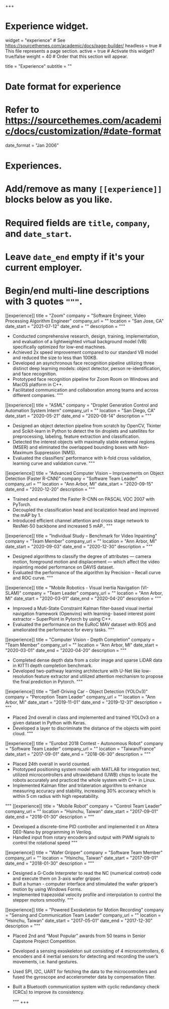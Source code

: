 +++
# Experience widget.
widget = "experience"  # See https://sourcethemes.com/academic/docs/page-builder/
headless = true  # This file represents a page section.
active = true  # Activate this widget? true/false
weight = 40  # Order that this section will appear.

title = "Experience"
subtitle = ""

# Date format for experience
#   Refer to https://sourcethemes.com/academic/docs/customization/#date-format
date_format = "Jan 2006"

# Experiences.
#   Add/remove as many `[[experience]]` blocks below as you like.
#   Required fields are `title`, `company`, and `date_start`.
#   Leave `date_end` empty if it's your current employer.
#   Begin/end multi-line descriptions with 3 quotes `"""`.
[[experience]]
  title = "Zoom"
  company = "Software Engineer, Video Processing Algorithm Engineer"
  company_url = ""
  location = "San Jose, CA"
  date_start = "2021-07-12"
  date_end = ""
  description = """
  <br>

* Conducted comprehensive research, design, training, implementation, and evaluation of a lightweighted virtual
background model (VB) specifically optimized for low-end machines.
* Achieved 2x speed improvement compared to our standard VB model and reduced the size to less than 100KB.
* Developed an asynchronous face recognition pipeline utilizing three distinct deep learning models: object detector,
person re-identification, and face recognition.
* Prototyped face recognition pipeline for Zoom Room on Windows and MacOS platform in C++.
* Facilitated communication and collaboration among teams and across different companies.
  """
  
[[experience]]
  title = "ASML"
  company = "Droplet Generation Control and Automation System Intern"
  company_url = ""
  location = "San Diego, CA"
  date_start = "2020-05-21"
  date_end = "2020-08-14"
  description = """
  <br>

  * Designed an object detection pipeline from scratch by OpenCV, Tkinter and Scikit-learn in Python to detect the tin droplets and satellites for preprocessing, labeling, feature extraction and classification.
  * Detected the interest objects with maximally stable extremal regions (MSER) and eliminated the overlapped bounding boxes with Non-Maximum Suppression (NMS).
  * Evaluated the classifiers’ performance with k-fold cross validation, learning curve and validation curve.
  """

[[experience]]
  title = "Advanced Computer Vision – Improvements on Object Detection (Faster R-CNN)"
  company = "Software Team Leader"
  company_url = ""
  location = "Ann Arbor, MI"
  date_start = "2020-09-15"
  date_end = "2020-12-20"
  description = """
  <br>

  * Trained and evaluated the Faster R-CNN on PASCAL VOC 2007 with PyTorch.
  * Decoupled the classification head and localization head and improved the mAP by 1.
  * Introduced efficient channel attention and cross stage network to ResNet-50 backbone and increased 5 mAP..
  """

[[experience]]
  title = "Individual Study – Benchmark for Video Inpainting"
  company = "Team Member"
  company_url = ""
  location = "Ann Arbor, MI"
  date_start = "2020-09-03"
  date_end = "2020-12-30"
  description = """
  <br>

  * Designed algorithms to classify the degree of attributes — camera motion, foreground motion and displacement — which affect the video inpainting model performance on DAVIS dataset.
  * Evaluated the performance of the algorithm by Precision – Recall curve and ROC curve.
  """


[[experience]]
  title = "Mobile Robotics - Visual Inertia Navigation (VI-SLAM)"
  company = "Team Leader"
  company_url = ""
  location = "Ann Arbor, MI"
  date_start = "2020-03-01"
  date_end = "2020-04-20"
  description = """
  <br>

  * Improved a Muti-State Constraint Kalman filter-based visual inertial navigation framework (Openvins) with learning- based interest point extractor – SuperPoint in Pytorch by using C++.
  * Evaluated the performance on the EuRoC MAV dataset with ROS and ameliorated the performance for every tasks.
  """

[[experience]]
  title = "Computer Vision - Depth Completion"
  company = "Team Member"
  company_url = ""
  location = "Ann Arbor, MI"
  date_start = "2020-03-01"
  date_end = "2020-04-20"
  description = """
  <br>

  * Completed dense depth data from a color image and sparse LiDAR data in KITTI depth completion benchmark.
  * Developed two-pathway learning architecture with U-Net like low-resolution feature extractor and utilized attention mechanism to propose the final prediction in Pytorch.
  """

[[experience]]
  title = "Self-Driving Car - Object Detection (YOLOv3)"
  company = "Perception Team Leader"
  company_url = ""
  location = "Ann Arbor, MI"
  date_start = "2019-11-01"
  date_end = "2019-12-31"
  description = """
  <br>

  * Placed 2nd overall in class and implemented and trained YOLOv3 on a given   dataset in Python with Keras.
  * Developed a layer to discriminate the distance of the objects with point cloud.
  """

[[experience]]
  title = "Eurobot 2018 Contest - Autonomous Robot"
  company = "Software Team Leader"
  company_url = ""
  location = "Taiwan/France"
  date_start = "2017-09-01"
  date_end = "2018-06-30"
  description = """
  <br>
  
  * Placed 24th overall in world counted.
  * Prototyped positioning system model with MATLAB for integration test, utilized microcontrollers and ultrawideband (UWB) chips to locate the robots accurately and practiced the whole system with C++ in Linux.
  * Implemented Kalman filter and trilateration algorithm to enhance measuring accuracy and stability, increasing 30% accuracy which is within 5 cm radius with high repeatability.
  
  
  """
[[experience]]
  title = "Mobile Robot"
  company = "Control Team Leader"
  company_url = ""
  location = "Hsinchu, Taiwan"
  date_start = "2017-09-01"
  date_end = "2018-01-30"
  description = """
  <br>
  
  * Developed a discrete-time PID controller and implemented it on Altera DE0-Nano by programming in Verilog.
  * Handled input from rotary encoders and output with PWM signals to control the rotational speed
  """

[[experience]]
  title = "Wafer Gripper"
  company = "Software Team Member"
  company_url = ""
  location = "Hsinchu, Taiwan"
  date_start = "2017-09-01"
  date_end = "2018-01-30"
  description = """
  <br>

* Designed a G-Code Interpreter to read the NC (numerical control) code and execute them on 3-axis wafer gripper.
* Built a human - computer interface and stimulated the wafer gripper’s motion by using Windows Forms.
* Implemented trapezoidal velocity profile and interpolation to control the stepper motors smoothly.
  """

[[experience]]
  title = "Powered Exoskeleton for Motion Recording"
  company = "Sensing and Communication Team Leader"
  company_url = ""
  location = "Hsinchu, Taiwan"
  date_start = "2017-05-01"
  date_end = "2017-12-30"
  description = """
  <br>

* Placed 2nd and “Most Popular” awards from 50 teams in Senior Capstone Project Competition.
* Developed a sensing exoskeleton suit consisting of 4 microcontrollers, 6 encoders and 4 inertial sensors for
detecting and recording the user’s movements, i.e. hand gestures.
* Used SPI, I2C, UART for fetching the data to the microcontrollers and fused the gyroscope and accelerometer
data by compensation filter.
* Built a Bluetooth communication system with cyclic redundancy check (CRCs) to improve its consistency.

  """
+++

